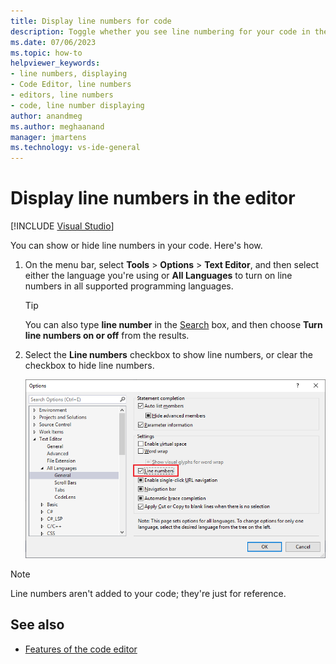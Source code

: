 ```yaml
---
title: Display line numbers for code
description: Toggle whether you see line numbering for your code in the Visual Studio Code Editor by using the toolbar and menu options.
ms.date: 07/06/2023
ms.topic: how-to
helpviewer_keywords:
- line numbers, displaying
- Code Editor, line numbers
- editors, line numbers
- code, line number displaying
author: anandmeg
ms.author: meghaanand
manager: jmartens
ms.technology: vs-ide-general
---
```

# Display line numbers in the editor

 [!INCLUDE [Visual Studio](~/includes/applies-to-version/vs-windows-only.md)]

You can show or hide line numbers in your code. Here's how.

1. On the menu bar, select **Tools** > **Options** > **Text Editor**, and then select either the language you're using or **All Languages** to turn on line numbers in all supported programming languages.

   > [!TIP]
   > You can also type **line number** in the [Search](../visual-studio-search.md) box, and then choose **Turn line numbers on or off** from the results.

2. Select the **Line numbers** checkbox to show line numbers, or clear the checkbox to hide line numbers.

   ![Screenshot of the Options dialog you can use to show or hide line numbers in the Visual Studio editor.](../../ide/reference/media/line-numbers-option.png)

> [!NOTE]
> Line numbers aren't added to your code; they're just for reference.

## See also

- [Features of the code editor](../../ide/writing-code-in-the-code-and-text-editor.md)
